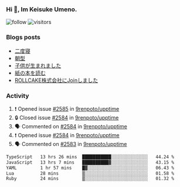 ### Hi 👋, Im Keisuke Umeno.

<!--
**9renpoto/9renpoto** is a ✨ _special_ ✨ repository because its `README.md` (this file) appears on your GitHub profile.

Here are some ideas to get you started:

- 🔭 I’m currently working on ...
- 🌱 I’m currently learning ...
- 👯 I’m looking to collaborate on ...
- 🤔 I’m looking for help with ...
- 💬 Ask me about ...
- 📫 How to reach me: ...
- 😄 Pronouns: ...
- ⚡ Fun fact: ...
-->

![follow](https://img.shields.io/github/followers/9renpoto?label=Follow&style=social)
![visitors](https://komarev.com/ghpvc/?username=9renpoto&label=Profile%20views&color=0e75b6&style=flat)

### Blogs posts

<!-- BLOG-POST-LIST:START -->
- [二度寝](https://9renpoto.win/entry/2024/07/18/going_back_to_sleep)
- [朝型](https://9renpoto.win/entry/2024/05/29/im-an-early)
- [子供が生まれました](https://9renpoto.win/entry/2024/04/18/hello-world)
- [紙の本を読む](https://9renpoto.win/entry/2024/02/25/reading-papar-book)
- [ROLLCAKE株式会社にJoinしました](https://9renpoto.win/entry/2024/02/11/join)
<!-- BLOG-POST-LIST:END -->

### Activity

<!--START_SECTION:activity-->
1. ❗ Opened issue [#2585](https://github.com/9renpoto/upptime/issues/2585) in [9renpoto/upptime](https://github.com/9renpoto/upptime)
2. 🔒 Closed issue [#2584](https://github.com/9renpoto/upptime/issues/2584) in [9renpoto/upptime](https://github.com/9renpoto/upptime)
3. 🗣 Commented on [#2584](https://github.com/9renpoto/upptime/issues/2584#issuecomment-2237721771) in [9renpoto/upptime](https://github.com/9renpoto/upptime)
4. ❗ Opened issue [#2584](https://github.com/9renpoto/upptime/issues/2584) in [9renpoto/upptime](https://github.com/9renpoto/upptime)
5. 🗣 Commented on [#2583](https://github.com/9renpoto/upptime/issues/2583#issuecomment-2237671095) in [9renpoto/upptime](https://github.com/9renpoto/upptime)
<!--END_SECTION:activity-->

<!--START_SECTION:waka-->

```txt
TypeScript   13 hrs 26 mins  ███████████░░░░░░░░░░░░░░   44.24 %
JavaScript   13 hrs 7 mins   ██████████▓░░░░░░░░░░░░░░   43.15 %
YAML         1 hr 57 mins    █▓░░░░░░░░░░░░░░░░░░░░░░░   06.43 %
Lua          28 mins         ▒░░░░░░░░░░░░░░░░░░░░░░░░   01.58 %
Ruby         24 mins         ▒░░░░░░░░░░░░░░░░░░░░░░░░   01.32 %
```

<!--END_SECTION:waka-->
